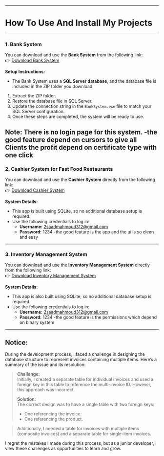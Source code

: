 ______________________________________________________________________________________________________________________________
# How To Use And Install My Projects
______________________________________________________________________________________________________________________________

### 1. Bank System
You can download and use the **Bank System** from the following link:  
👉 [Download Bank System](https://www.mediafire.com/file/55wm3mfsk1acw0r/BankSystem_git.zip/file)

**Setup Instructions:**
- The Bank System uses a **SQL Server database**, and the database file is included in the ZIP folder you download.
1. Extract the ZIP folder.
2. Restore the database file in SQL Server.
3. Update the connection string in the `BankSystem.exe` file to match your SQL Server configuration.
4. Once these steps are completed, the system will be ready to use.

**Note:** There is no login page for this system.
-the good feature depend on cursors to give all Clients the profit depend on certificate type with one click
---

### 2. Cashier System for Fast Food Restaurants
You can download and use the **Cashier System** directly from the following link:  
👉 [Download Cashier System](https://www.mediafire.com/file/9x4v1sfgb4hn5ys/Restaurant_Solution_Git.zip/file)

**System Details:**
- This app is built using SQLite, so no additional database setup is required.  
- Use the following credentials to log in:  
  - **Username:** 2saadmahmoud312@gmail.com  
  - **Password:** 1234
-the good feature is the app and the ui is so clean and easy
---

### 3. Inventory Management System
You can download and use the **Inventory Management System** directly from the following link:  
👉 [Download Inventory Management System](https://www.mediafire.com/file/g5c1atwkfnk1s8i/The+Genral+Manager.zip/file)

**System Details:**
- This app is also built using SQLite, so no additional database setup is required.  
- Use the following credentials to log in:  
  - **Username:** 2saadmahmoud312@gmail.com  
  - **Password:** 1234
-the good feature is the permissions which depend on binary system
---

## Notice:
During the development process, I faced a challenge in designing the database structure to represent invoices containing multiple items. Here’s a summary of the issue and its resolution:

> **Challenge:**  
> Initially, I created a separate table for individual invoices and used a foreign key in this table to reference the multi-invoice ID. However, this approach was incorrect.  
>   
> **Solution:**  
> The correct design was to have a single table with two foreign keys:  
> - One referencing the invoice.  
> - One referencing the product.  

> Additionally, I needed a table for invoices with multiple items (composite invoices) and a separate table for single-item invoices.

I regret the mistakes I made during this process, but as a junior developer, I view these challenges as opportunities to learn and grow.
